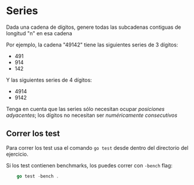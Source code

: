 # Series

Dada una cadena de dígitos, genere todas las subcadenas contiguas de longitud "n" en esa cadena

Por ejemplo, la cadena "49142" tiene las siguientes series de 3 dígitos:

- 491
- 914
- 142

Y las siguientes series de 4 dígitos:

- 4914
- 9142

Tenga en cuenta que las series sólo necesitan ocupar *posiciones adyacentes*; los dígitos no necesitan ser *numéricamente consecutivos*

## Correr los test

Para correr los test usa el comando `go test` desde dentro del directorio del ejercicio.

Si los test contienen benchmarks, los puedes correr con `-bench`
flag:

```go
    go test -bench .
```